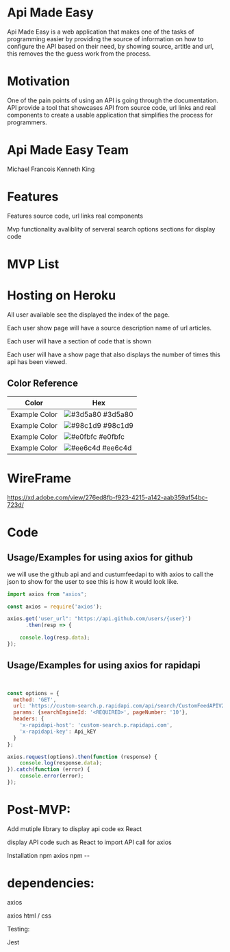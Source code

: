 

# Api Made Easy 

Api Made Easy is a web application that makes one of the tasks of programming easier by providing the source of information on how to configure the API based on their need, by showing source, artitle and url, this removes the the guess work from the process.


# Motivation 

One of the pain points of using an API is going through the documentation. API provide a tool that showcases API from source code, url links and real components to create a usable application that simplifies the process for programmers.


# Api Made Easy Team 

Michael Francois Kenneth King 

# Features

Features source code, url links real components

Mvp functionality avaliblity of serveral search options sections for display code

# MVP List

# Hosting on Heroku 

All user available see the displayed the index of the page.

Each user show page will have a 
     source
     description
     name of url
     articles.

Each user will have a section of code that is shown

Each  user will have a show page that also displays the number of times this api has been viewed.




## Color Reference

| Color             | Hex                                                                |
| ----------------- | ------------------------------------------------------------------ |
| Example Color | ![#3d5a80](https://via.placeholder.com/10/0a192f?text=+) #3d5a80 |
| Example Color | ![#98c1d9](https://via.placeholder.com/10/f8f8f8?text=+) #98c1d9 |
| Example Color | ![#e0fbfc](https://via.placeholder.com/10/00b48a?text=+) #e0fbfc |
| Example Color | ![#ee6c4d](https://via.placeholder.com/10/00b48a?text=+) #ee6c4d |


# WireFrame 
https://xd.adobe.com/view/276ed8fb-f923-4215-a142-aab359af54bc-723d/

# Code

## Usage/Examples for using axios for github

we will use the github api and and  custumfeedapi to with axios to call the json to show for the user to see
this is how it would look like. 


```javascript
import axios from "axios";

const axios = require('axios');

axios.get('user_url": "https://api.github.com/users/{user}')
      .then(resp => {

    console.log(resp.data);
});
```
## Usage/Examples for using axios for rapidapi
```javascript


const options = {
  method: 'GET',
  url: 'https://custom-search.p.rapidapi.com/api/search/CustomFeedAPIV2',
  params: {searchEngineId: '<REQUIRED>', pageNumber: '10'},
  headers: {
    'x-rapidapi-host': 'custom-search.p.rapidapi.com',
    'x-rapidapi-key': Api_kEY
  }
};

axios.request(options).then(function (response) {
	console.log(response.data);
}).catch(function (error) {
	console.error(error);
});
```

# Post-MVP: 

Add mutiple library to display api code ex React

display API code such as React to import API call for axios 


Installation npm axios npm --

# dependencies: 
axios


axios html / css

Testing:

Jest



